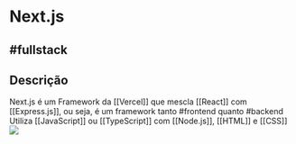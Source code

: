 # Next.js
## #fullstack 
## Descrição
Next.js é um Framework da [[Vercel]] que mescla [[React]] com [[Express.js]], ou seja, é um framework tanto #frontend quanto #backend  
Utiliza [[JavaScript]] ou [[TypeScript]] com [[Node.js]], [[HTML]] e [[CSS]] 
![](next.png)
